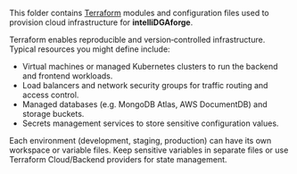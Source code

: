 This folder contains [Terraform](https://www.terraform.io/) modules and configuration files used to provision cloud infrastructure for **intelliDGAforge**.

Terraform enables reproducible and version‑controlled infrastructure. Typical resources you might define include:

- Virtual machines or managed Kubernetes clusters to run the backend and frontend workloads.
- Load balancers and network security groups for traffic routing and access control.
- Managed databases (e.g. MongoDB Atlas, AWS DocumentDB) and storage buckets.
- Secrets management services to store sensitive configuration values.

Each environment (development, staging, production) can have its own workspace or variable files. Keep sensitive variables in separate files or use Terraform Cloud/Backend providers for state management.